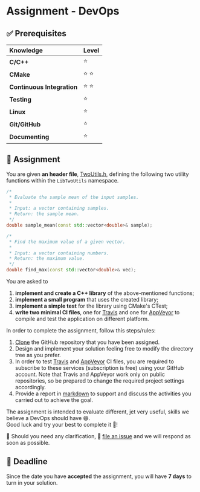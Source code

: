 # Assignment - DevOps


## ✅ Prerequisites
| Knowledge | Level |
| :--- | :--- |
| **C/C++** | :star: |
| **CMake** | :star: :star:|
| **Continuous Integration** | :star: :star: |
| **Testing** | :star: |
| **Linux** | :star: |
| **Git/GitHub** | :star: |
| **Documenting** | :star: |


## 📔 Assignment
You are given **an header file**, [TwoUtils.h](TwoUtils.h), defining the following two utility functions within the `LibTwoUtils` namespace.
```cpp
/*
 * Evaluate the sample mean of the input samples.
 *
 * Input: a vector containing samples.
 * Return: the sample mean.
 */
double sample_mean(const std::vector<double>& sample);
```

```cpp
/*
 * Find the maximum value of a given vector.
 *
 * Input: a vector containing numbers.
 * Return: the maximum value.
 */
double find_max(const std::vector<double>& vec);
```

You are asked to
1. **implement and create a C++ library** of the above-mentioned functions;
1. **implement a small program** that uses the created library;
1. **implement a simple test** for the library using CMake's CTest;
1. **write two minimal CI files**, one for [Travis](https://travis-ci.org/) and one for [AppVeyor](https://ci.appveyor.com/) to compile and test the application on different platform.

In order to complete the assignment, follow this steps/rules:

1. [Clone](https://help.github.com/articles/cloning-a-repository) the GitHub repository that you have been assigned.
1. Design and implement your solution feeling free to modify the directory tree as you prefer.
1. In order to test [Travis](https://travis-ci.org/) and [AppVeyor](https://ci.appveyor.com/) CI files, you are required to subscribe to these services (subscription is free) using your GitHub account. Note that Travis and AppVeyor work only on public repositories, so be prepared to change the required project settings accordingly.
1. Provide a report in [markdown](https://guides.github.com/features/mastering-markdown) to support and discuss the activities you carried out to achieve the goal.

The assignment is intended to evaluate different, jet very useful, skills we believe a DevOps should have 😄.  
Good luck and try your best to complete it 💪!

🤔 Should you need any clarification, 👋 [file an issue](../../issues) and we will respond as soon as possible.


## 📆 Deadline
Since the date you have **accepted** the assignment, you will have **7 days** to turn in your solution.
